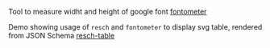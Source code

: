 Tool to measure widht and height of google font
[fontometer](fontometer/index.html)

Demo showing usage of `resch` and `fontometer` to display svg table, rendered from JSON Schema
[resch-table](resch-table/index.html)
